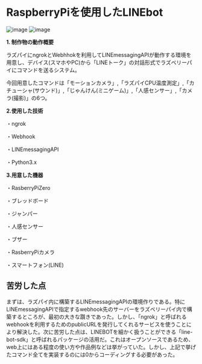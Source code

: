 # RaspberryPiを使用したLINEbot
![image](https://d20r2glx6euv0l.cloudfront.net/editor/0bea064010fb16da.jpg)
![image](https://d20r2glx6euv0l.cloudfront.net/thumbnail/293f828a7810306c.png)

**1. 制作物の動作概要**

ラズパイにngrokとWebhhokを利用してLINEmessagingAPIが動作する環境を用意し、デバイス(スマホやPC)から「LINEトーク」の対話形式でラズベリーパイにコマンドを送るシステム。

今回用意したコマンドは「モーションカメラ」,「ラズパイCPU温度測定」,「カチューシャ(サウンド)」,「じゃんけん(ミニゲーム)」,「人感センサー」,「カメラ(撮影)」の6つ。

**2.使用した技術**

・ngrok

・Webhook

・LINEmessagingAPI

・Python3.x



**3.用意した機器**

・RasberryPiZero

・ブレッドボード

・ジャンパー

・人感センサー

・ブザー

・RasberryPiカメラ

・スマートフォン(LINE)

## 苦労した点
まずは、ラズパイ内に構築するLINEmessagingAPIの環境作りである。特にLINEmessagingAPIで指定するwebhook先のサーバーをラズベリーパイ内で構築するところが、最初の大きな躓きであった。しかし、「ngrok」と呼ばれるwebhookを利用するためのpublicURLを発行してくれるサービスを使うことにより解決した。次に苦労した点は、LINEBOTを細かく扱うことができる「line-bot-sdk」と呼ばれるパッケージの活用だ。これはオープンソースであるため、web上にはある程度の使い方や作品例などは挙がっていた。しかし、上記で挙げたコマンド全てを実装するのには0からコーディングする必要があった。
